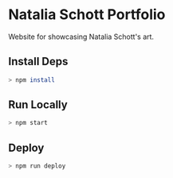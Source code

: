 # Natalia Schott Portfolio

Website for showcasing Natalia Schott's art.

## Install Deps

```bash
> npm install
```

## Run Locally

```bash
> npm start
```

## Deploy

```bash
> npm run deploy
```

